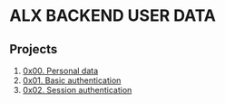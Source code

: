 # ALX BACKEND USER DATA
## Projects

1. [0x00. Personal data](./0x00-personal_data/)
2. [0x01. Basic authentication](./0x01-Basic_authentication/)
3. [0x02. Session authentication](./0x02-Session_authentication/)

